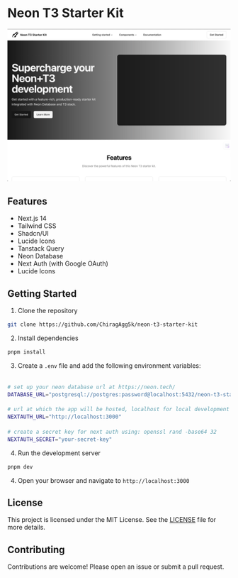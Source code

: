 # Neon T3 Starter Kit

![Thumbnail](./assets/thumbnail.png)

## Features

- Next.js 14
- Tailwind CSS
- Shadcn/UI
- Lucide Icons
- Tanstack Query
- Neon Database
- Next Auth (with Google OAuth)
- Lucide Icons

## Getting Started

1. Clone the repository

```bash
git clone https://github.com/ChiragAgg5k/neon-t3-starter-kit
```

2. Install dependencies

```bash
pnpm install
```

3. Create a `.env` file and add the following environment variables:

```bash

# set up your neon database url at https://neon.tech/
DATABASE_URL="postgresql://postgres:password@localhost:5432/neon-t3-starter-kit"

# url at which the app will be hosted, localhost for local development
NEXTAUTH_URL="http://localhost:3000"

# create a secret key for next auth using: openssl rand -base64 32
NEXTAUTH_SECRET="your-secret-key"
```

4. Run the development server

```bash
pnpm dev
```

4. Open your browser and navigate to `http://localhost:3000`

## License

This project is licensed under the MIT License. See the [LICENSE](./LICENSE) file for more details.

## Contributing

Contributions are welcome! Please open an issue or submit a pull request.

